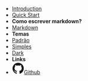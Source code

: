 - [Introduction](introduction)
- [Quick Start](quick-start)
- **Como escrever markdown?**
- [Markdown](markdown)
- **Temas**
- <a href="#" data-link-title="Defaults">Padrão</a>
- <a href="#" data-link-title="Simple">Simples</a>
- <a href="#" data-link-title="Simple Dark">Dark</a>
- **Links**
- [![Github](assets/img/github.svg)Github](https://github.com/BrSoftMakers/coding-guidelines)
